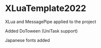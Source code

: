 # XLuaTemplate2022

XLua and MessagePipe applied to the project

Added DoToween (UniTask support)

Japanese fonts added
